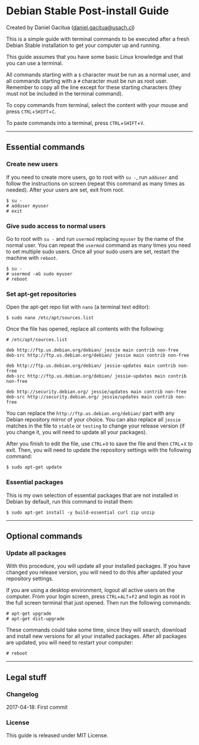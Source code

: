 # Debian Stable Post-install Guide

Created by Daniel Gacitua (<daniel.gacitua@usach.cl>)

This is a simple guide with terminal commands to be executed after a fresh Debian Stable installation to get your computer up and running.

This guide assumes that you have some basic Linux knowledge and that you can use a terminal.

All commands starting with a `$` character must be run as a normal user, and all commands starting with a `#` character must be run as root user. Remember to copy all the line except for these starting characters (they must not be included in the terminal command).

To copy commands from terminal, select the content with your mouse and press `CTRL`+`SHIFT`+`C`.

To paste commands into a terminal, press `CTRL`+`SHIFT`+`V`.

---

## Essential commands

### Create new users

If you need to create more users, go to root with `su -`, run `adduser` and follow the instructions on screen (repeat this command as many times as needed). After your users are set, exit from root.

```
$ su -
# adduser myuser
# exit
```

### Give sudo access to normal users

Go to root with `su -` and run `usermod` replacing `myuser` by the name of the normal user. You can repeat the `usermod` command as many times you need to set multiple sudo users. Once all your sudo users are set, restart the machine with `reboot`.

```
$ su -
# usermod -aG sudo myuser
# reboot
```

### Set apt-get repositories

Open the apt-get repo list with `nano` (a terminal text editor):

```
$ sudo nano /etc/apt/sources.list
```

Once the file has opened, replace all contents with the following:

```
# /etc/apt/sources.list

deb http://ftp.us.debian.org/debian/ jessie main contrib non-free
deb-src http://ftp.us.debian.org/debian/ jessie main contrib non-free

deb http://ftp.us.debian.org/debian/ jessie-updates main contrib non-free
deb-src http://ftp.us.debian.org/debian/ jessie-updates main contrib non-free

deb http://security.debian.org/ jessie/updates main contrib non-free
deb-src http://security.debian.org/ jessie/updates main contrib non-free
```

You can replace the `http://ftp.us.debian.org/debian/` part with any Debian repository mirror of your choice. You can also replace all `jessie` matches in the file to `stable` or `testing` to change your release version (if you change it, you will need to update all your packages).

After you finish to edit the file, use `CTRL`+`O` to save the file and then `CTRL`+`X` to exit. Then, you will need to update the repository settings with the following command:

```
$ sudo apt-get update
```

### Essential packages

This is my own selection of essential packages that are not installed in Debian by default, run this command to install them:

```
$ sudo apt-get install -y build-essential curl zip unzip
```

---

## Optional commands

### Update all packages

With this procedure, you will update all your installed packages. If you have changed you release version, you will need to do this after updated your repository settings.

If you are using a desktop environment, logout all active users on the computer. From your login screen, press `CTRL`+`ALT`+`F2` and login as root in the full screen terminal that just opened. Then run the following commands:

```
# apt-get upgrade
# apt-get dist-upgrade
```

These commands could take some time, since they will search, download and install new versions for all your installed packages. After all packages are updated, you will need to restart your computer:

```
# reboot
```

---

## Legal stuff

### Changelog

2017-04-18: First commit

### License

This guide is released under MIT License.
